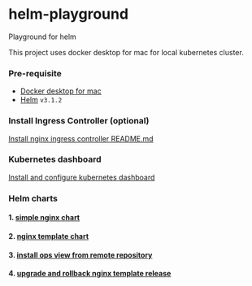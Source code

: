 # helm-playground

Playground for helm

This project uses docker desktop for mac for local kubernetes cluster.

### Pre-requisite

- [Docker desktop for mac](https://docs.docker.com/docker-for-mac/install/)
- [Helm](https://helm.sh/docs/intro/install/) `v3.1.2`

### Install Ingress Controller (optional)

[Install nginx ingress controller README.md](./ingress-controller-nginx/README.md)

### Kubernetes dashboard

[Install and configure kubernetes dashboard](./kubernetes-dashboard/README.md)

### Helm charts

#### 1. [simple nginx chart](./nginx-basic)

#### 2. [nginx template chart](./nginx-template)

#### 3. [install ops view from remote repository](./kube-ops-view)

#### 4. [upgrade and rollback nginx template release](./nginx-upgrade-rollback)
        